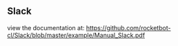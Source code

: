 ## Slack

 view the documentation at: https://github.com/rocketbot-cl/Slack/blob/master/example/Manual_Slack.pdf